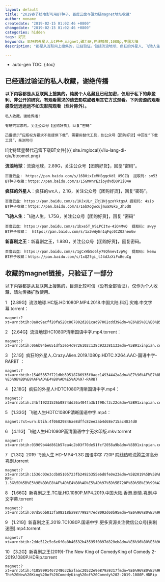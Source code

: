 ```yaml
---
layout: default
title: "2019春节档电影可用BT种子、百度云盘与磁力链magnet地址收藏"
author: noname
createdate: "2019-02-15 01:02:46 +0800"
changedate: "2019-02-15 01:02:46 +0800"
categories: hidden
tags: 好货
keywords: 疯狂的外星人,bt种子,magnet,磁力链,在线播放,1080p,中国大陆
description: "都是从互联网上搜集的，已经验证。包括流浪地球、疯狂的外星人、飞驰人生、新喜剧之王的高清无水印百度云盘地址、可以使用的BT种子、有效的磁力链magnet地址，以及可以替代迅雷的BT种子下载工具。"

---
```


* auto-gen TOC:
{:toc}

## 已经通过验证的私人收藏，谢绝传播

**以下内容都是从互联网上搜集的，纯属个人私藏且已经加密，仅用于私下的非盈利、非公开的研究，有观看需求的请去影院或者用其它方式观看。下列资源的观看感受远远远远不如去影院观看（烂片除外）。**

`私人收藏，谢绝传播！`

`有研究需求的，关注公众号【团购好货】，回复“密码”`

`迅雷提示“应版权方要求不能提供下载”，需要用替代工具，到公众号【团购好货】中回复“下载工具”，亲测可行`

![比特彗星替代迅雷下载BT文件]({{ site.imglocal}}/liu-lang-di-qiu/btcomet.png)

**流浪地球**：流浪地球，2.89G，关注公众号【团购好货】，回复“密码”。

	百度云盘： https://pan.baidu.com/s/16B0ixIeMHBgqcKd1_U5GZQ  提取码: sm53 
	BT种子收藏：https://pan.baidu.com/s/15GMWnYE3ioydVdDOPIi04A 

**疯狂的外星人**：疯狂的wx人，2.1G，关注公众号【团购好货】，回复“密码”。

	百度云盘: https://pan.baidu.com/s/1HJxULr_ZRj1NjgzoYktgxA 提取码: 4sip
	BT种子收藏：https://pan.baidu.com/s/16bXogwcujmuaXGkS_Jh5dQ

**飞驰人生**：飞驰人生，1.75G，关注公众号【团购好货】，回复 “密码”

	百度云盘: https://pan.baidu.com/s/1bxe5T_WSLPCItw-4iO4MvQ  提取码: awyy
	BT种子收藏：  https://pan.baidu.com/s/1x3wWyEn1qFqc0CZ02heoGw

**新喜剧之王**：新喜剧之王，1.93G，关注公众号【团购好货】，回复密码。

	百度云盘: https://pan.baidu.com/s/1gCxWbSo6ly79QhnevIvpVg  提取码: kemw
	BT种子收藏：https://pan.baidu.com/s/1xQZfgi_tJ4dJzXiFxBeuCg

##  收藏的magnet链接，只验证了一部分

以下内容都是从互联网上搜集的，目测比较可信（没有全部验证），仅作为个人收藏，请勿传播扩散使用。

1 【2.89G】流浪地球.HC版.HD.1080P.MP4.2018.中国大陆.科幻.灾难.中文字幕.torrent：

	magnet:?xt=urn:btih:0a8c9acff20fa520c867802d281cad97002cdd39&dn=%E6%B5%81%E6%B5%AA%E5%9C%B0%E7%90%83.HC%E7%89%88.HD.1080P.MP4.2018.%E4%B8%AD%E5%9B%BD%E5%A4%A7%E9%99%86.%E7%A7%91%E5%B9%BB.%E7%81%BE%E9%9A%BE.%E4%B8%AD%E6%96%87%E5%AD%97%E5%B9%95

2 【2.64G】流浪地球HC1080P清晰国语中字.mp4.torrent：

	magnet:?xt=urn:btih:066b94be651df53e54c9726102c138c932381133&dn=%5B91xinpian.com%5D%E6%B5%81%E6%B5%AA%E5%9C%B0%E7%90%83HC1080P%E6%B8%85%E6%99%B0%E5%9B%BD%E8%AF%AD%E4%B8%AD%E5%AD%97.mp4

3 【2.1G】疯狂的外星人.Crazy.Alien.2019.1080p.HDTC.X264.AAC-国语中字-RARBT ：

	magnet:?xt=urn:btih:15405357f721dbb39518786935f0aec14934442a&dn=%E7%96%AF%E7%8B%82%E7%9A%84%E5%A4%96%E6%98%9F%E4%BA%BA.Crazy.Alien.2019.1080p.HDTC.X264.AAC-%E5%9B%BD%E8%AF%AD%E4%B8%AD%E5%AD%97-RARBT

4 【2.18G】疯狂的外星人HDTC1080P清晰国语中字.mp4：

	magnet:?xt=urn:btih:34bf19231526b0874dd36a404fa3b1f98cf3c22c&dn=%5B91xinpian.com%5D%E7%96%AF%E7%8B%82%E7%9A%84%E5%A4%96%E6%98%9F%E4%BA%BAHDTC1080P%E6%B8%85%E6%99%B0%E5%9B%BD%E8%AF%AD%E4%B8%AD%E5%AD%97.mp4


5 【1.33G】飞驰人生HDTC1080P清晰国语中字.mp4：

	magnet:?xt=urn:btih:4f06829846ae8dffc82ee3ab4d68e715ac4824d0

6 【4.11G】飞驰人生HD1080P高清国语中字无水印版.mkv.torrent

	magnet:?xt=urn:btih:03969b44d861b57ea4c2b03f70de51fcf2058a9b&dn=%5B91xinpian.com%5D%E9%A3%9E%E9%A9%B0%E4%BA%BA%E7%94%9FHD1080P%E9%AB%98%E6%B8%85%E5%9B%BD%E8%AF%AD%E4%B8%AD%E5%AD%97%E6%97%A0%E6%B0%B4%E5%8D%B0%E7%89%88.mkv

7 【1.3G】2019 飞驰人生 HD-MP4-1.3G 国语中字 720P 院线热映沈腾主演高分喜剧.torrent

	magnet:?xt=urn:btih:1536c03e3cdb85105723fb2492b355e6d8fe0e23&dn=%5B2019%5D%5B%E9%A3%9E%E9%A9%B0%E4%BA%BA%E7%94%9F%5D%5BHD-MP4-1.3G%5D%5B%E5%9B%BD%E8%AF%AD%E4%B8%AD%E5%AD%97%5D%5B720P%5D%5B%E9%99%A2%E7%BA%BF%E7%83%AD%E6%98%A0%E6%B2%88%E8%85%BE%E4%B8%BB%E6%BC%94%E9%AB%98%E5%88%86%E5%96%9C%E5%89%A7%5D

8 【1.66G】新喜剧之王.TC版.HD.1080P.MP4.2019.中国大陆.香港.剧情.喜剧.中文字幕.torrent

	magnet:?xt=urn:btih:07d56bb813fa08218ba987798247ed8092d60b95&dn=%E6%96%B0%E5%96%9C%E5%89%A7%E4%B9%8B%E7%8E%8B.TC%E7%89%88.HD.1080P.MP4.2019.%E4%B8%AD%E5%9B%BD%E5%A4%A7%E9%99%86.%E9%A6%99%E6%B8%AF.%E5%89%A7%E6%83%85.%E5%96%9C%E5%89%A7.%E4%B8%AD%E6%96%87%E5%AD%97%E5%B9%95

9 【1.21G】新喜剧之王.2019.TC1080P.国语中字.更多资源关注微信公众号[影剧迷圈].mp4.torrent

	magnet:?xt=urn:btih:2ddc512c5c6e6f0a8b46532b43595f0897d820eb&dn=%E6%96%B0%E5%96%9C%E5%89%A7%E4%B9%8B%E7%8E%8B.2019.TC1080P.%E5%9B%BD%E8%AF%AD%E4%B8%AD%E5%AD%97.%E6%9B%B4%E5%A4%9A%E8%B5%84%E6%BA%90%E5%85%B3%E6%B3%A8%E5%BE%AE%E4%BF%A1%E5%85%AC%E4%BC%97%E5%8F%B7%5B%E5%BD%B1%E5%89%A7%E8%BF%B7%E5%9C%88%5D.mp4

10 【3.2G】新喜剧之王(2019)-The New King of ComedyKing of Comedy 2-2019.1080P.HDRip.torrent

	magnet:?xt=urn:btih:41859991467248632bafaac20522e9e879a9317f&dn=%E6%96%B0%E5%96%9C%E5%89%A7%E4%B9%8B%E7%8E%8B%282019%29-The%20New%20King%20of%20ComedyKing%20of%20Comedy%202-2019.1080P.HDRip
